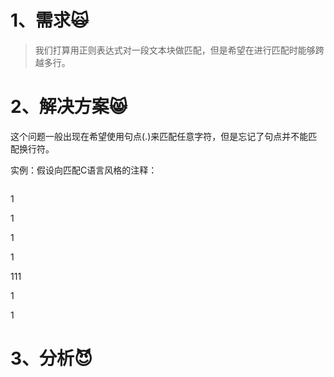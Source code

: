 # 1、需求🙀

> 我们打算用正则表达式对一段文本块做匹配，但是希望在进行匹配时能够跨越多行。

# 2、解决方案😸

这个问题一般出现在希望使用句点\(.\)来匹配任意字符，但是忘记了句点并不能匹配换行符。

实例：假设向匹配C语言风格的注释：

```

```

1

1

1

1

111



1

1

# 3、分析😈




